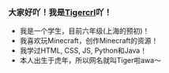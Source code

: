 ### 大家好吖！我是[Tigercrl](tigercrl.github.io)吖！

- 我是一个学生，目前六年级(上海的预初)！
- 我喜欢玩Minecraft，创作Minecraft的资源！
- 我学过HTML, CSS, JS, Python和Java！
- 本人出生于虎年，所以网名就叫Tiger啦awa～
